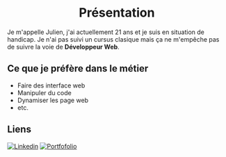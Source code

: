 <h1 align="center">Présentation</h1>

Je m'appelle Julien, j'ai actuellement 21 ans et je suis en situation de handicap. Je n'ai pas suivi un cursus clasique mais ça ne m'empêche pas de suivre la voie de **Développeur Web**.

## Ce que je préfère dans le métier

- Faire des interface web
- Manipuler du code
- Dynamiser les page web
- etc.

## Liens

[![Linkedin](https://img.shields.io/badge/Linkedin-actif-blue.svg)](https://www.linkedin.com/in/julien-heng-developpeur-web/)
[![Portfofolio](https://img.shields.io/badge/Portefolio-actif-yellow.svg)](http://julien.nxdv.com/)

<!---
developor45ju/developor45ju is a ✨ special ✨ repository because its `README.md` (this file) appears on your GitHub profile.
You can click the Preview link to take a look at your changes.
--->
